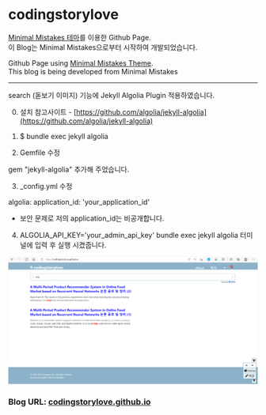 # codingstorylove

[Minimal Mistakes 테마](https://github.com/mmistakes/minimal-mistakes)를 이용한 Github Page.<br/>
이 Blog는 Minimal Mistakes으로부터 시작하여 개발되었습니다.<br/>

Github Page using [Minimal Mistakes Theme](https://github.com/mmistakes/minimal-mistakes).<br/>
This blog is being developed from Minimal Mistakes <br/>

---
search (돋보기 이미지) 기능에 Jekyll Algolia Plugin 적용하였습니다.

0. 설치 참고사이트 - [https://github.com/algolia/jekyll-algolia](https://github.com/algolia/jekyll-algolia)

1. $ bundle exec jekyll algolia

2. Gemfile 수정

gem "jekyll-algolia" 추가해 주었습니다.

3. _config.yml 수정

algolia:
  application_id: 'your_application_id'

- 보안 문제로 저의 application_id는 비공개합니다.

4. ALGOLIA_API_KEY='your_admin_api_key' bundle exec jekyll algolia 터미널에 입력 후 실행 시켰줍니다.


![20220208_032719_1](./assets/images/20220208_032719_1.png)

### Blog URL: [codingstorylove.github.io](https://codingstorylove.github.io/)
